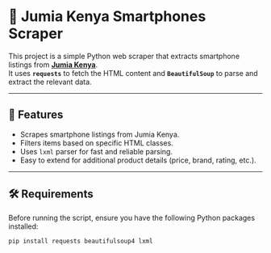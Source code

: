 # 📱 Jumia Kenya Smartphones Scraper

This project is a simple Python web scraper that extracts smartphone listings from **[Jumia Kenya](https://www.jumia.co.ke/smartphones/)**.  
It uses **`requests`** to fetch the HTML content and **`BeautifulSoup`** to parse and extract the relevant data.

---

## 🚀 Features
- Scrapes smartphone listings from Jumia Kenya.
- Filters items based on specific HTML classes.
- Uses `lxml` parser for fast and reliable parsing.
- Easy to extend for additional product details (price, brand, rating, etc.).

---

## 🛠️ Requirements
Before running the script, ensure you have the following Python packages installed:

```bash
pip install requests beautifulsoup4 lxml
